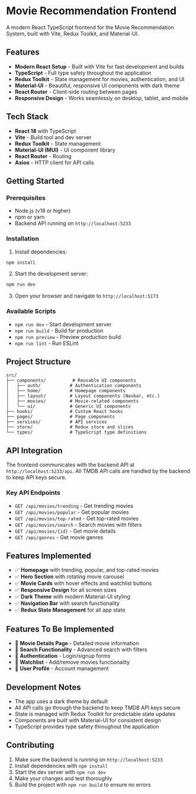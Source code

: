 # Movie Recommendation Frontend

A modern React TypeScript frontend for the Movie Recommendation System, built with Vite, Redux Toolkit, and Material-UI.

## Features

- **Modern React Setup** - Built with Vite for fast development and builds
- **TypeScript** - Full type safety throughout the application
- **Redux Toolkit** - State management for movies, authentication, and UI
- **Material-UI** - Beautiful, responsive UI components with dark theme
- **React Router** - Client-side routing between pages
- **Responsive Design** - Works seamlessly on desktop, tablet, and mobile

## Tech Stack

- **React 18** with TypeScript
- **Vite** - Build tool and dev server
- **Redux Toolkit** - State management
- **Material-UI (MUI)** - UI component library
- **React Router** - Routing
- **Axios** - HTTP client for API calls

## Getting Started

### Prerequisites

- Node.js (v18 or higher)
- npm or yarn
- Backend API running on `http://localhost:5233`

### Installation

1. Install dependencies:
```bash
npm install
```

2. Start the development server:
```bash
npm run dev
```

3. Open your browser and navigate to `http://localhost:5173`

### Available Scripts

- `npm run dev` - Start development server
- `npm run build` - Build for production
- `npm run preview` - Preview production build
- `npm run lint` - Run ESLint

## Project Structure

```
src/
├── components/          # Reusable UI components
│   ├── auth/           # Authentication components
│   ├── home/           # Homepage components
│   ├── layout/         # Layout components (Navbar, etc.)
│   ├── movies/         # Movie-related components
│   └── ui/             # Generic UI components
├── hooks/              # Custom React hooks
├── pages/              # Page components
├── services/           # API services
├── store/              # Redux store and slices
└── types/              # TypeScript type definitions
```

## API Integration

The frontend communicates with the backend API at `http://localhost:5233/api`. All TMDB API calls are handled by the backend to keep API keys secure.

### Key API Endpoints

- `GET /api/movies/trending` - Get trending movies
- `GET /api/movies/popular` - Get popular movies
- `GET /api/movies/top-rated` - Get top-rated movies
- `GET /api/movies/search` - Search movies with filters
- `GET /api/movies/{id}` - Get movie details
- `GET /api/genres` - Get movie genres

## Features Implemented

- ✅ **Homepage** with trending, popular, and top-rated movies
- ✅ **Hero Section** with rotating movie carousel
- ✅ **Movie Cards** with hover effects and watchlist buttons
- ✅ **Responsive Design** for all screen sizes
- ✅ **Dark Theme** with modern Material-UI styling
- ✅ **Navigation Bar** with search functionality
- ✅ **Redux State Management** for all app state

## Features To Be Implemented

- 🔄 **Movie Details Page** - Detailed movie information
- 🔄 **Search Functionality** - Advanced search with filters
- 🔄 **Authentication** - Login/signup forms
- 🔄 **Watchlist** - Add/remove movies functionality
- 🔄 **User Profile** - Account management

## Development Notes

- The app uses a dark theme by default
- All API calls go through the backend to keep TMDB API keys secure
- State is managed with Redux Toolkit for predictable state updates
- Components are built with Material-UI for consistent design
- TypeScript provides type safety throughout the application

## Contributing

1. Make sure the backend is running on `http://localhost:5233`
2. Install dependencies with `npm install`
3. Start the dev server with `npm run dev`
4. Make your changes and test thoroughly
5. Build the project with `npm run build` to ensure no errors